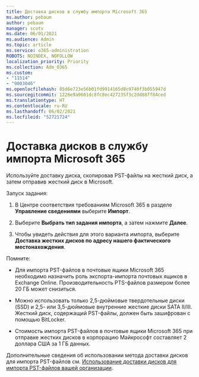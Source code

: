 ```yaml
---
title: Доставка дисков в службу импорта Microsoft 365
ms.author: pebaum
author: pebaum
manager: scotv
ms.date: 06/01/2021
ms.audience: Admin
ms.topic: article
ms.service: o365-administration
ROBOTS: NOINDEX, NOFOLLOW
localization_priority: Priority
ms.collection: Adm_O365
ms.custom:
- "11514"
- "9003046"
ms.openlocfilehash: 85d6e723e56b01fd9914165d8c9740f3b055947d
ms.sourcegitcommit: 1226e9a9601dc8fc8ec427235f3c2dd88ff84ced
ms.translationtype: HT
ms.contentlocale: ru-RU
ms.lasthandoff: 06/02/2021
ms.locfileid: "52721724"
---
```

# <a name="drive-shipping-in-the-microsoft-365-import-service"></a>Доставка дисков в службу импорта Microsoft 365

Используйте доставку диска, скопировав PST-файлы на жесткий диск, а затем отправив жесткий диск в Microsoft.

Запуск задания:

1. В Центре соответствия требованиям Microsoft 365 в разделе **Управление сведениями** выберите **Импорт**.

1. Выберите **Выбрать тип задания импорта**, а затем нажмите **Далее**.

1. Чтобы увидеть действия для этого варианта импорта, выберите **Доставка жестких дисков по адресу нашего фактического местонахождения**.

Помните:

- Для импорта PST-файлов в почтовые ящики Microsoft 365 необходимо назначить роль экспорта-импорта почтовых ящиков в Exchange Online.
Производительность PTS-файлов размером более 20 ГБ может снизиться.

- Можно использовать только 2,5-дюймовые твердотельные диски (SSD) и 2,5- или 3,5-дюймовые внутренние жесткие диски SATA II/III.
Жесткий диск, содержащий PST-файлы, должен быть зашифрован с помощью BitLocker.

- Стоимость импорта PST-файлов в почтовые ящики Microsoft 365 при отправке жестких дисков в корпорацию Майкрософт составляет 2 доллара США за 1 ГБ данных.

Дополнительные сведения об использовании метода доставки дисков для импорта PST-файлов см. [Использование доставки дисков для импорта PST-файлов вашей организации](/microsoft-365/compliance/use-drive-shipping-to-import-pst-files-to-office-365).